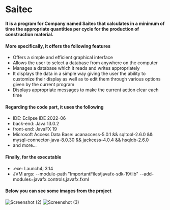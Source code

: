 # Saitec
**It is a program for Company named Saitec that calculates in a minimum of time the appropriate quantities per cycle for the production of construction material.**
#### More specifically, it offers the following features
- Offers a simple and efficient graphical interface
- Allows the user to select a database from anywhere on the computer
- Manages a database which it reads and writes appropriately
- It displays the data in a simple way giving the user the ability to customize their display as well as to edit them through various options given by the current program
- Displays appropriate messages to make the current action clear each time

#### Regarding the code part, it uses the following
- IDE: Eclipse IDE 2022-06
- back-end: Java 13.0.2
- front-end: JavaFX 19
- Microsoft Access Data Base: ucanaccess-5.0.1 && sqltool-2.6.0 && mysql-connector-java-8.0.30 && jackcess-4.0.4 && hsqldb-2.6.0
- and more...

#### Finally, for the executable
- .exe: Launch4j 3.14
- JVM args: --module-path "ImportantFiles\javafx-sdk-19\lib" --add-modules=javafx.controls,javafx.fxml

#### Below you can see some images from the project


![Screenshot (2)](https://user-images.githubusercontent.com/56134761/209997914-4407a800-bbb3-4abd-afa0-9dfb9ecbcd6e.png)
![Screenshot (3)](https://user-images.githubusercontent.com/56134761/209997917-fbcfc6cc-da68-4df5-9ce6-d8118152313b.png)

